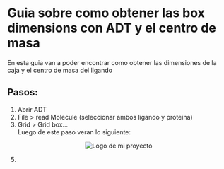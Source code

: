 # Guia sobre como obtener las box dimensions con ADT y el centro de masa
En esta guia van a poder encontrar como obtener las dimensiones de la caja y el centro de masa del ligando
## Pasos:
1. Abrir ADT<br>
2. File > read Molecule (seleccionar ambos ligando y proteina)<br>
3. Grid > Grid box...<br>
Luego de este paso veran lo siguiente:<br>
<p align="center"> 
</p>
<p align="center">
    <img src="img/Screensho  " alt="Logo de mi proyecto" />
</p>

5. 
